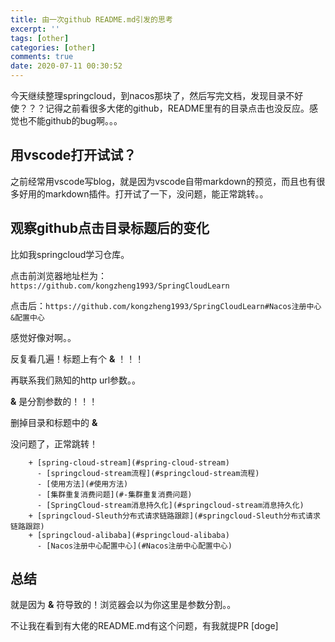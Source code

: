 ```yaml
---
title: 由一次github README.md引发的思考
excerpt: ''
tags: [other]
categories: [other]
comments: true
date: 2020-07-11 00:30:52
---
```



今天继续整理springcloud，到nacos那块了，然后写完文档，发现目录不好使？？？记得之前看很多大佬的github，README里有的目录点击也没反应。感觉也不能github的bug啊。。。

## 用vscode打开试试？

之前经常用vscode写blog，就是因为vscode自带markdown的预览，而且也有很多好用的markdown插件。打开试了一下，没问题，能正常跳转。。

## 观察github点击目录标题后的变化

比如我springcloud学习仓库。

点击前浏览器地址栏为：`https://github.com/kongzheng1993/SpringCloudLearn`

点击后：`https://github.com/kongzheng1993/SpringCloudLearn#Nacos注册中心&配置中心`

感觉好像对啊。。

反复看几遍！标题上有个 **&** ！！！

再联系我们熟知的http url参数。。

**&** 是分割参数的！！！

删掉目录和标题中的 **&**

没问题了，正常跳转！

```text
    + [spring-cloud-stream](#spring-cloud-stream)
      - [springcloud-stream流程](#springcloud-stream流程)
      - [使用方法](#使用方法)
      - [集群重复消费问题](#-集群重复消费问题)
      - [SpringCloud-stream消息持久化](#springcloud-stream消息持久化)
    + [springcloud-Sleuth分布式请求链路跟踪](#springcloud-Sleuth分布式请求链路跟踪)
    + [springcloud-alibaba](#springcloud-alibaba)
      - [Nacos注册中心配置中心](#Nacos注册中心配置中心)
```

## 总结

就是因为 **&** 符导致的！浏览器会以为你这里是参数分割。。

不让我在看到有大佬的README.md有这个问题，有我就提PR [doge]

